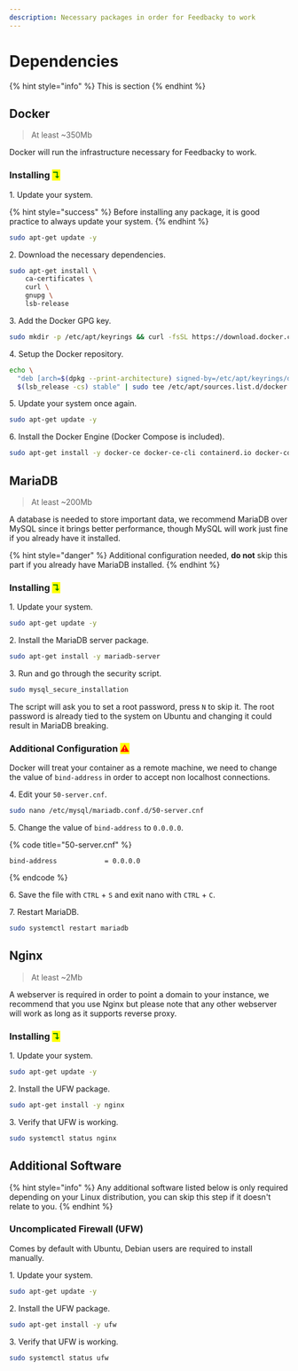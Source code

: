 ```yaml
---
description: Necessary packages in order for Feedbacky to work
---
```


# Dependencies

{% hint style="info" %}
This is section&#x20;
{% endhint %}

## Docker

> At least \~350Mb

Docker will run the infrastructure necessary for Feedbacky to work.

### Installing <mark style="color:green;">↴</mark>

1\. Update your system.&#x20;

{% hint style="success" %}
Before installing any package, it is good practice to always update your system.
{% endhint %}

```bash
sudo apt-get update -y
```

2\. Download the necessary dependencies.

```bash
sudo apt-get install \
    ca-certificates \
    curl \
    gnupg \
    lsb-release
```

3\. Add the Docker GPG key.

```bash
sudo mkdir -p /etc/apt/keyrings && curl -fsSL https://download.docker.com/linux/ubuntu/gpg | sudo gpg --dearmor -o /etc/apt/keyrings/docker.gpg
```

4\. Setup the Docker repository.

```bash
echo \
  "deb [arch=$(dpkg --print-architecture) signed-by=/etc/apt/keyrings/docker.gpg] https://download.docker.com/linux/ubuntu \
  $(lsb_release -cs) stable" | sudo tee /etc/apt/sources.list.d/docker.list > /dev/null
```

5\. Update your system once again.

```bash
sudo apt-get update -y
```

6\. Install the Docker Engine (Docker Compose is included).

```bash
sudo apt-get install -y docker-ce docker-ce-cli containerd.io docker-compose-plugin
```

## MariaDB

> At least \~200Mb

A database is needed to store important data, we recommend MariaDB over MySQL since it brings better performance, though MySQL will work just fine if you already have it installed.

{% hint style="danger" %}
Additional configuration needed, **do not** skip this part if you already have MariaDB installed.
{% endhint %}

### Installing <mark style="color:green;">↴</mark>

1\. Update your system.

```bash
sudo apt-get update -y
```

2\. Install the MariaDB server package.

```bash
sudo apt-get install -y mariadb-server
```

3\. Run and go through the security script.

```bash
sudo mysql_secure_installation
```

The script will ask you to set a root password, press `N` to skip it. The root password is already tied to the system on Ubuntu and changing it could result in MariaDB breaking.

### **Additional Configuration** <mark style="color:red;">⚠</mark>

Docker will treat your container as a remote machine, we need to change the value of `bind-address` in order to accept non localhost connections.

4\. Edit your `50-server.cnf`.

```bash
sudo nano /etc/mysql/mariadb.conf.d/50-server.cnf
```

5\. Change the value of `bind-address` to `0.0.0.0`.

{% code title="50-server.cnf" %}
```
bind-address            = 0.0.0.0
```
{% endcode %}

6\. Save the file with `CTRL` + `S` and exit nano with `CTRL` + `C`.

7\. Restart MariaDB.

```bash
sudo systemctl restart mariadb
```

## Nginx

> At least \~2Mb

A webserver is required in order to point a domain to your instance, we recommend that you use Nginx but please note that any other webserver will work as long as it supports reverse proxy.

### Installing <mark style="color:green;">↴</mark>

1\. Update your system.

```bash
sudo apt-get update -y
```

2\. Install the UFW package.

```bash
sudo apt-get install -y nginx
```

3\. Verify that UFW is working.

```bash
sudo systemctl status nginx
```

## Additional Software

{% hint style="info" %}
Any additional software listed below is only required depending on your Linux distribution, you can skip this step if it doesn't relate to you.
{% endhint %}

### Uncomplicated Firewall (UFW)

Comes by default with Ubuntu, Debian users are required to install manually.

1\. Update your system.

```bash
sudo apt-get update -y
```

2\. Install the UFW package.

```bash
sudo apt-get install -y ufw
```

3\. Verify that UFW is working.

```bash
sudo systemctl status ufw
```
